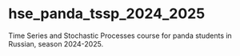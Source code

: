 # hse_panda_tssp_2024_2025
Time Series and Stochastic Processes course for panda students in Russian, season 2024-2025.
